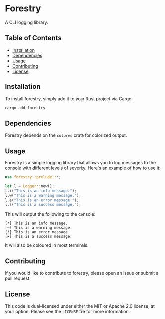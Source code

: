 # Forestry

A CLI logging library.

## Table of Contents

* [Installation](#installation)
* [Dependencies](#dependencies)
* [Usage](#usage)
* [Contributing](#contributing)
* [License](#license)

## Installation

To install forestry, simply add it to your Rust project via Cargo:

```bash
cargo add forestry
```

## Dependencies

Forestry depends on the `colored` crate for colorized output.

## Usage

Forestry is a simple logging library that allows you to log messages to the console with different levels of severity. Here's an example of how to use it:

```rust
use forestry::prelude::*;

let l = Logger::new();
l.i("This is an info message.");
l.w("This is a warning message.");
l.e("This is an error message.");
l.s("This is a success message.");
```

This will output the following to the console:

```
[*] This is an info message.
[~] This is a warning message.
[!] This is an error message.
[✔] This is a success message.
```

It will also be coloured in most terminals.

## Contributing

If you would like to contribute to forestry, please open an issue or submit a pull request.

## License

This code is dual-licensed under either the MIT or Apache 2.0 license, at your option. Please see the `LICENSE` file for more information.
